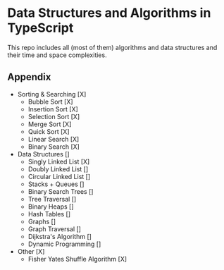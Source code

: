 # Data Structures and Algorithms in TypeScript

This repo includes all (most of them) algorithms and data structures and their time and space complexities.

## Appendix

- Sorting & Searching [X]
  - Bubble Sort [X]
  - Insertion Sort [X]
  - Selection Sort [X]
  - Merge Sort [X]
  - Quick Sort [X]
  - Linear Search [X]
  - Binary Search [X]
- Data Structures []
  - Singly Linked List [X]
  - Doubly Linked List []
  - Circular Linked List []
  - Stacks + Queues []
  - Binary Search Trees []
  - Tree Traversal []
  - Binary Heaps []
  - Hash Tables []
  - Graphs []
  - Graph Traversal []
  - Dijkstra's Algorithm []
  - Dynamic Programming []
- Other [X]
  - Fisher Yates Shuffle Algorithm [X]
